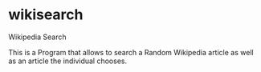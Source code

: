# wikisearch
Wikipedia Search

This is a Program that allows to search a Random Wikipedia article as well as an article the individual chooses.
